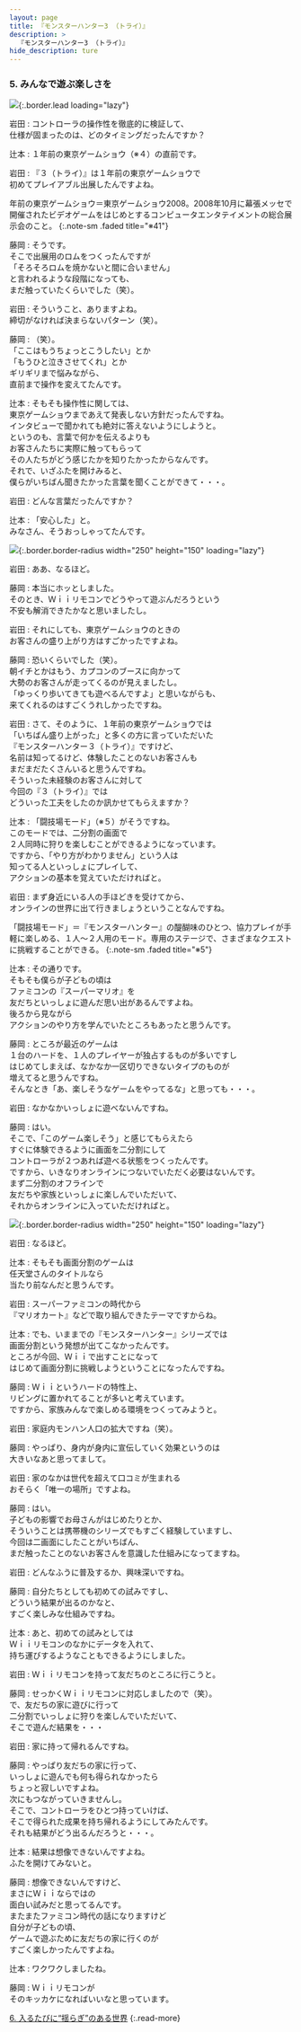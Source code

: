 ```yaml
---
layout: page
title: 『モンスターハンター3 （トライ）』
description: >
  『モンスターハンター3 （トライ）』
hide_description: ture
---
```


### 5. みんなで遊ぶ楽しさを

![](/interviews/jp/wii/rmhj/vol1/img/mainvisual5.jpg){:.border.lead loading="lazy"}

岩田
: コントローラの操作性を徹底的に検証して、<br>仕様が固まったのは、どのタイミングだったんですか？

辻本
: １年前の東京ゲームショウ（※４）の直前です。

岩田
: 『３（トライ）』は１年前の東京ゲームショウで<br>初めてプレイアブル出展したんですよね。

年前の東京ゲームショウ＝東京ゲームショウ2008。2008年10月に幕張メッセで開催されたビデオゲームをはじめとするコンピュータエンタテイメントの総合展示会のこと。
{:.note-sm .faded title="※41"}

藤岡
: そうです。<br>そこで出展用のロムをつくったんですが<br>「そろそろロムを焼かないと間に合いません」<br>と言われるような段階になっても、<br>まだ触っていたくらいでした（笑）。

岩田
: そういうこと、ありますよね。<br>締切がなければ決まらないパターン（笑）。

藤岡
: （笑）。<br>「ここはもうちょっとこうしたい」とか<br>「もうひと泣きさせてくれ」とか<br>ギリギリまで悩みながら、<br>直前まで操作を変えてたんです。

辻本
: そもそも操作性に関しては、<br>東京ゲームショウまであえて発表しない方針だったんですね。<br>インタビューで聞かれても絶対に答えないようにしようと。<br>というのも、言葉で何かを伝えるよりも<br>お客さんたちに実際に触ってもらって<br>その人たちがどう感じたかを知りたかったからなんです。<br>それで、いざふたを開けみると、<br>僕らがいちばん聞きたかった言葉を聞くことができて・・・。

岩田
: どんな言葉だったんですか？

辻本
: 「安心した」と。<br>みなさん、そうおっしゃってたんです。

![](/interviews/jp/wii/rmhj/vol1/img/photo13.jpg){:.border.border-radius width="250" height="150" loading="lazy"}

岩田
: ああ、なるほど。

藤岡
: 本当にホッとしました。<br>そのとき、Ｗｉｉリモコンでどうやって遊ぶんだろうという<br>不安も解消できたかなと思いましたし。

岩田
: それにしても、東京ゲームショウのときの<br>お客さんの盛り上がり方はすごかったですよね。

藤岡
: 恐いくらいでした（笑）。<br>朝イチとかはもう、カプコンのブースに向かって<br>大勢のお客さんが走ってくるのが見えましたし。<br>「ゆっくり歩いてきても遊べるんですよ」と思いながらも、<br>来てくれるのはすごくうれしかったですね。

岩田
: さて、そのように、１年前の東京ゲームショウでは<br>「いちばん盛り上がった」と多くの方に言っていただいた<br>『モンスターハンター３（トライ）』ですけど、<br>名前は知ってるけど、体験したことのないお客さんも<br>まだまだたくさんいると思うんですね。<br>そういった未経験のお客さんに対して<br>今回の『３（トライ）』では<br>どういった工夫をしたのか訊かせてもらえますか？

辻本
: 「闘技場モード」（※５）がそうですね。<br>このモードでは、二分割の画面で<br>２人同時に狩りを楽しむことができるようになっています。<br>ですから、「やり方がわかりません」という人は<br>知ってる人といっしょにプレイして、<br>アクションの基本を覚えていただければと。

岩田
: まず身近にいる人の手ほどきを受けてから、<br>オンラインの世界に出て行きましょうということなんですね。

「闘技場モード」＝『モンスターハンター』の醍醐味のひとつ、協力プレイが手軽に楽しめる、１人〜２人用のモード。専用のステージで、さまざまなクエストに挑戦することができる。
{:.note-sm .faded title="※5"}

辻本
: その通りです。<br>そもそも僕らが子どもの頃は<br>ファミコンの『スーパーマリオ』を<br>友だちといっしょに遊んだ思い出があるんですよね。<br>後ろから見ながら<br>アクションのやり方を学んでいたところもあったと思うんです。

藤岡
: ところが最近のゲームは<br>１台のハードを、１人のプレイヤーが独占するものが多いですし<br>はじめてしまえば、なかなか一区切りできないタイプのものが<br>増えてると思うんですね。<br>そんなとき「あ、楽しそうなゲームをやってるな」と思っても・・・。

岩田
: なかなかいっしょに遊べないんですね。

藤岡
: はい。<br>そこで、「このゲーム楽しそう」と感じてもらえたら<br>すぐに体験できるように画面を二分割にして<br>コントローラが２つあれば遊べる状態をつくったんです。<br>ですから、いきなりオンラインにつないでいただく必要はないんです。<br>まず二分割のオフラインで<br>友だちや家族といっしょに楽しんでいただいて、<br>それからオンラインに入っていただければと。

![](/interviews/jp/wii/rmhj/vol1/img/photo14.jpg){:.border.border-radius width="250" height="150" loading="lazy"}

岩田
: なるほど。

辻本
: そもそも画面分割のゲームは<br>任天堂さんのタイトルなら<br>当たり前なんだと思うんです。

岩田
: スーパーファミコンの時代から<br>『マリオカート』などで取り組んできたテーマですからね。

辻本
: でも、いままでの『モンスターハンター』シリーズでは<br>画面分割という発想が出てこなかったんです。<br>ところが今回、Ｗｉｉで出すことになって<br>はじめて画面分割に挑戦しようということになったんですね。

藤岡
: Ｗｉｉというハードの特性上、<br>リビングに置かれてることが多いと考えています。<br>ですから、家族みんなで楽しめる環境をつくってみようと。

岩田
: 家庭内モンハン人口の拡大ですね（笑）。

藤岡
: やっぱり、身内が身内に宣伝していく効果というのは<br>大きいなあと思ってまして。

岩田
: 家のなかは世代を超えて口コミが生まれる<br>おそらく「唯一の場所」ですよね。

藤岡
: はい。<br>子どもの影響でお母さんがはじめたりとか、<br>そういうことは携帯機のシリーズでもすごく経験していますし、<br>今回は二画面にしたことがいちばん、<br>まだ触ったことのないお客さんを意識した仕組みになってますね。

岩田
: どんなふうに普及するか、興味深いですね。

藤岡
: 自分たちとしても初めての試みですし、<br>どういう結果が出るのかなと、<br>すごく楽しみな仕組みですね。

辻本
: あと、初めての試みとしては<br>Ｗｉｉリモコンのなかにデータを入れて、<br>持ち運びするようなこともできるようにしました。

岩田
: Ｗｉｉリモコンを持って友だちのところに行こうと。

藤岡
: せっかくＷｉｉリモコンに対応しましたので（笑）。<br>で、友だちの家に遊びに行って<br>二分割でいっしょに狩りを楽しんでいただいて、<br>そこで遊んだ結果を・・・

岩田
: 家に持って帰れるんですね。

藤岡
: やっぱり友だちの家に行って、<br>いっしょに遊んでも何も得られなかったら<br>ちょっと寂しいですよね。<br>次にもつながっていきませんし。<br>そこで、コントローラをひとつ持っていけば、<br>そこで得られた成果を持ち帰れるようにしてみたんです。<br>それも結果がどう出るんだろうと・・・。

辻本
: 結果は想像できないんですよね。<br>ふたを開けてみないと。

藤岡
: 想像できないんですけど、<br>まさにＷｉｉならではの<br>面白い試みだと思ってるんです。<br>またまたファミコン時代の話になりますけど<br>自分が子どもの頃、<br>ゲームで遊ぶために友だちの家に行くのが<br>すごく楽しかったんですよね。

辻本
: ワクワクしましたね。

藤岡
: Ｗｉｉリモコンが<br>そのキッカケになればいいなと思っています。

[6. 入るたびに“揺らぎ”のある世界](6.md)
{:.read-more}

